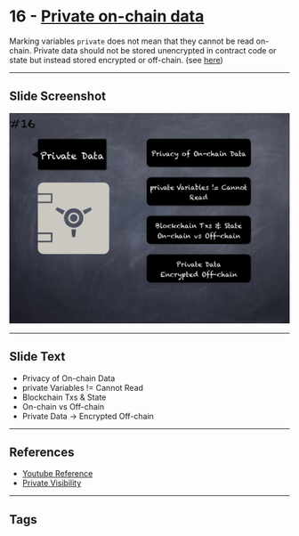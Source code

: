 # 16 - [Private on-chain data](Private%20on-chain%20data.md)
Marking variables `private` does not mean that they cannot be read on-chain. Private data should not be stored unencrypted in contract code or state but instead stored encrypted or off-chain. (see [here](https://swcregistry.io/docs/SWC-136))

___
## Slide Screenshot
![016.png](../../images/4.%20Pitfalls%20and%20Best%20Practices%20101/016.png)
___
## Slide Text
- Privacy of On-chain Data
- private Variables != Cannot Read
- Blockchain Txs & State
- On-chain vs Off-chain
- Private Data -> Encrypted Off-chain
___
## References
- [Youtube Reference](https://youtu.be/OOzyoaYIw2k?t=1466)
- [Private Visibility](https://docs.soliditylang.org/en/v0.8.9/contracts.html#visibility-and-getters)
___
## Tags
